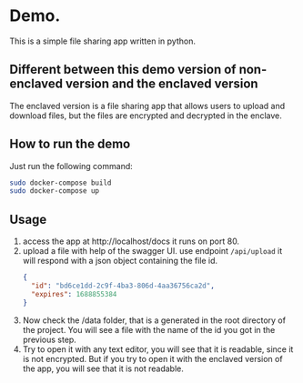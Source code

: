 # Demo.

This is a simple file sharing app written in python.

## Different between this demo version of non-enclaved version and the enclaved version

The enclaved version is a file sharing app that allows users to upload and download files, but the files are encrypted and decrypted in the enclave.

## How to run the demo

Just run the following command:

```sh
sudo docker-compose build
sudo docker-compose up
```

## Usage

1. access the app at http://localhost/docs it runs on port 80.
1. upload a file with help of the swagger UI. use endpoint `/api/upload`
   it will respond with a json object containing the file id.
   ```json
   {
     "id": "bd6ce1dd-2c9f-4ba3-806d-4aa36756ca2d",
     "expires": 1688855384
   }
   ```
1. Now check the /data folder, that is a generated in the root directory of the project. You will see a file with the name of the id you got in the previous step.
1. Try to open it with any text editor, you will see that it is readable, since it is not encrypted. But if you try to open it with the enclaved version of the app, you will see that it is not readable.
